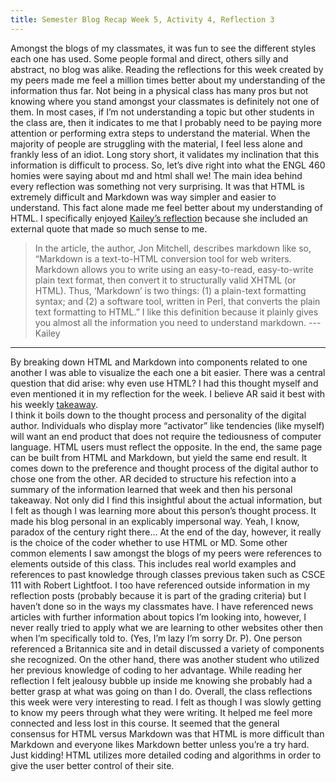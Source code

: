```yaml
---
title: Semester Blog Recap Week 5, Activity 4, Reflection 3
---
```


  Amongst the blogs of my classmates, it was fun to see the different styles each one has used. Some people formal and direct, others silly and abstract, no blog was alike. Reading the reflections for this week created by my peers made me feel a million times better about my understanding of the information thus far. Not being in a physical class has many pros but not knowing where you stand amongst your classmates is definitely not one of them. In most cases, if I’m not understanding a topic but other students in the class are, then it indicates to me that I probably need to be paying more attention or performing extra steps to understand the material. When the majority of people are struggling with the material, I feel less alone and frankly less of an idiot. Long story short, it validates my inclination that this information is difficult to process. So, let’s dive right into what the ENGL 460 homies were saying about md and html shall we!
	The main idea behind every reflection was something not very surprising. It was that HTML is extremely difficult and Markdown was way simpler and easier to understand. This fact alone made me feel better about my understanding of HTML. I specifically enjoyed [Kailey’s reflection](https://kmaclin17.github.io/reflective%20posts/2020/09/18/slug.html) because she included an external quote that made so much sense to me. 
>In the article, the author, Jon Mitchell, describes markdown like so, “Markdown is a text-to-HTML conversion tool for web writers. Markdown allows you to write using an 
>easy-to-read, easy-to-write plain text format, then convert it to structurally valid XHTML (or HTML). Thus, ‘Markdown’ is two things: (1) a plain-text formatting syntax; 
>and (2) a software tool, written in Perl, that converts the plain text formatting to HTML.” I like this definition because it plainly gives you almost all the 
>information you need to understand markdown.
>---Kailey 
---
By breaking down HTML and Markdown into components related to one another I was able to visualize the each one a bit easier. 
  There was a central question that did arise: why even use HTML? I had this thought myself and even mentioned it in my reflection for the week. I believe AR said it best with his weekly [takeaway](https://abdrhkhan.github.io/2020/09/18/WeeklyReflection3.html).  
I think it boils down to the thought process and personality of the digital author. Individuals who display more “activator” like tendencies (like myself) will want an end product that does not require the tediousness of computer language. HTML users must reflect the opposite. In the end, the same page can be built from HTML and Markdown, but yield the same end result. It comes down to the preference and thought process of the digital author to chose one from the other.
AR decided to structure his refection into a summary of the information learned that week and then his personal takeaway. Not only did I find this insightful about the actual information, but I felt as though I was learning more about this person’s thought process. It made his blog personal in an explicably impersonal way. Yeah, I know, paradox of the century right there… At the end of the day, however, it really is the choice of the coder whether to use HTML or MD. 
	Some other common elements I saw amongst the blogs of my peers were references to elements outside of this class. This includes real world examples and references to past knowledge through classes previous taken such as CSCE 111 with Robert Lightfoot. I too have referenced outside information in my reflection posts (probably because it is part of the grading criteria) but I haven’t done so in the ways my classmates have. I have referenced news articles with further information about topics I’m looking into, however, I never really tried to apply what we are learning to other websites other then when I’m specifically told to. (Yes, I’m lazy I’m sorry Dr. P). One person referenced a Britannica site and in detail discussed a variety of components she recognized. On the other hand, there was another student who utilized her previous knowledge of coding to her advantage. While reading her reflection I felt jealousy bubble up inside me knowing she probably had a better grasp at what was going on than I do. 
	Overall, the class reflections this week were very interesting to read. I felt as though I was slowly getting to know my peers through what they were writing. It helped me feel more connected and less lost in this course. It seemed that the general consensus for HTML versus Markdown was that HTML is more difficult than Markdown and everyone likes Markdown better unless you’re a try hard. Just kidding! HTML utilizes more detailed coding and algorithms in order to give the user better control of their site. 
